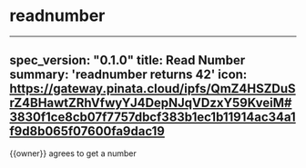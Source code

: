 <h1 class="contract">readnumber</h1>

---
spec_version: "0.1.0"
title: Read Number
summary: 'readnumber returns 42'
icon: https://gateway.pinata.cloud/ipfs/QmZ4HSZDuSrZ4BHawtZRhVfwyYJ4DepNJqVDzxY59KveiM#3830f1ce8cb07f7757dbcf383b1ec1b11914ac34a1f9d8b065f07600fa9dac19
---

{{owner}} agrees to get a number

